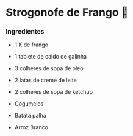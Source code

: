 # Strogonofe de Frango :chicken:

### Ingredientes

- 1 K de frango

- 1 tablete de caldo de galinha

- 3 colheres de sopa de óleo
- 2 latas de creme de leite
- 2 colheres de sopa de ketchup
- Cogumelos
- Batata palha
- Arroz Branco



